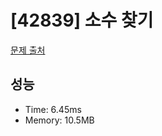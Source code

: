 # [42839] 소수 찾기

[문제 출처](https://school.programmers.co.kr/learn/courses/30/lessons/42839)

## 성능

- Time: 6.45ms
- Memory: 10.5MB